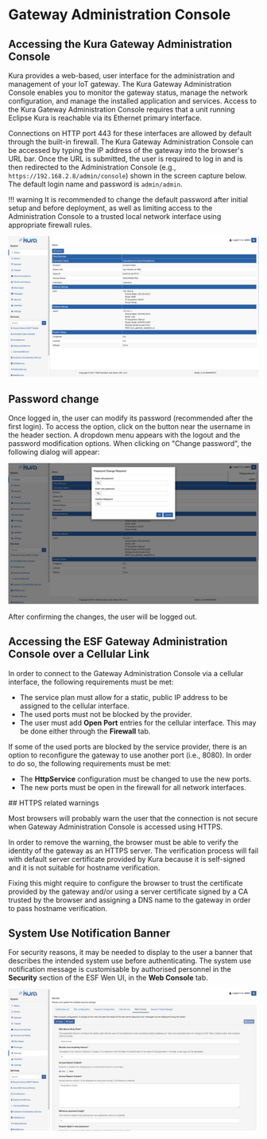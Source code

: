 # Gateway Administration Console

## Accessing the Kura Gateway Administration Console
Kura provides a web-based, user interface for the administration and management of your IoT gateway. The Kura Gateway Administration Console enables you to monitor the gateway status, manage the network configuration, and manage the installed application and services. Access to the Kura Gateway Administration Console requires that a unit running Eclipse Kura is reachable via its Ethernet primary interface.

Connections on HTTP port 443 for these interfaces are allowed by default through the built-in firewall. The Kura Gateway Administration Console can be accessed by typing the IP address of the gateway into the browser's URL bar. Once the URL is submitted, the user is required to log in and is then redirected to the Administration Console (e.g., `https://192.168.2.8/admin/console`) shown in the screen capture below. The default login name and password is `admin/admin`.

!!! warning
    It is recommended to change the default password after initial setup and before deployment, as well as limiting access to the Administration Console to a trusted local network interface using appropriate firewall rules.

![Gateway Admin Console](./images/gateway-admin-console.png)

## Password change

Once logged in, the user can modify its password (recommended after the first login). To access the option, click on the button near the username in the header section. A dropdown menu appears with the logout and the password modification options. When clicking on "Change password", the following dialog will appear:

![Password Change Dialog](./images/password-change-dialog.png)

After confirming the changes, the user will be logged out.

## Accessing the ESF Gateway Administration Console over a Cellular Link

In order to connect to the Gateway Administration Console via a cellular interface, the following requirements must be met:

- The service plan must allow for a static, public IP address to be assigned to the cellular interface.
- The used ports must not be blocked by the provider.
- The user must add **Open Port** entries for the cellular interface. This may be done either through the **Firewall** tab.

If some of the used ports are blocked by the service provider, there is an option to reconfigure the gateway to use another port (i.e., 8080). In order to do so, the following requirements must be met:

- The **HttpService** configuration must be changed to use the new ports.
- The new ports must be open in the firewall for all network interfaces.

## HTTPS related warnings

Most browsers will probably warn the user that the connection is not secure when Gateway Administration Console is accessed using HTTPS.

In order to remove the warning, the browser must be able to verify the identity of the gateway as an HTTPS server. The verification process will fail with default server certificate provided by Kura because it is self-signed and it is not suitable for hostname verification.

Fixing this might require to configure the browser to trust the certificate provided by the gateway and/or using a server certificate signed by a CA trusted by the browser and assigning a DNS name to the gateway in order to pass hostname verification.

## System Use Notification Banner

For security reasons, it may be needed to display to the user a banner that describes the intended system use before authenticating. The system use notification message is customisable by authorised personnel in the **Security** section of the ESF Wen UI, in the **Web Console** tab.

![AccessBanner](./images/access-banner.png)